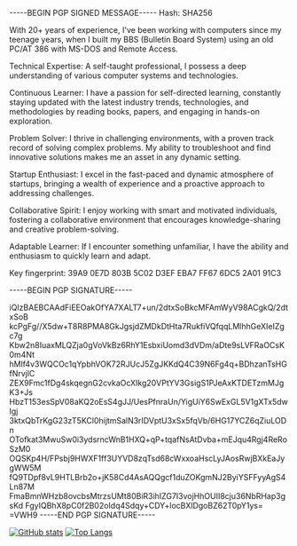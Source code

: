 -----BEGIN PGP SIGNED MESSAGE-----
Hash: SHA256

With 20+ years of experience, I've been working with computers since my teenage years, when I built my BBS (Bulletin Board System) using an old PC/AT 386 with MS-DOS and Remote Access.

Technical Expertise: A self-taught professional, I possess a deep understanding of various computer systems and technologies.

Continuous Learner: I have a passion for self-directed learning, constantly staying updated with the latest industry trends, technologies, and methodologies by reading books, papers, and engaging in hands-on exploration.

Problem Solver: I thrive in challenging environments, with a proven track record of solving complex problems. My ability to troubleshoot and find innovative solutions makes me an asset in any dynamic setting.

Startup Enthusiast: I excel in the fast-paced and dynamic atmosphere of startups, bringing a wealth of experience and a proactive approach to addressing challenges.

Collaborative Spirit: I enjoy working with smart and motivated individuals, fostering a collaborative environment that encourages knowledge-sharing and creative problem-solving.

Adaptable Learner: If I encounter something unfamiliar, I have the ability and enthusiasm to quickly learn and adapt.

Key fingerprint: 39A9 0E7D 803B 5C02 D3EF EBA7 FF67 6DC5 2A01 91C3

-----BEGIN PGP SIGNATURE-----

iQIzBAEBCAAdFiEEOakOfYA7XALT7+un/2dtxSoBkcMFAmWyV98ACgkQ/2dtxSoB
kcPgFg//X5dw+T8R8PMA8GkJgsjdZMDkDtHta7RukfiVQfqqLMlhhGeXIeIZgc7g
Kbw2n8IuaxMLQZja0gVoVkBz6RhY1EsbxiUomd3dVDm/aDte9sLVFRaOCsK0m4Nt
hMlf4v3WQCOc1qYpbhVOK72RJUcJ5ZgJKKdQ4C39N6Fg4q+BDhzanTsHGfNrvjlC
ZEX9Fmc1fDg4skqegnG2cvkaOcXIkg20VPtYV3GsigS1PJeAxKTDETzmMJgK3+Js
HbzT153esSpV08aKQ2oEsS4gJJ/UesPfnraUn/YigUiY6SwExGL5V1gXTx5dwIgj
3ktxQbTrKgG23zT5KCl0hijtmSalN3rIDVptU3xSx5fqVb/6HG17YCZ6qZiuLODn
OTofkat3MwuSw0i3ydsrncWnB1HXQ+qP+tqafNsAtDvba+mEJqu4Rgj4ReRoSzM0
OQSKp4H/FPsbj9HWXF1ff3UYVD8zqTsd68cWxxoaHscLyJAosRwjBXkEaJygWW5M
fQ9TDpf8vL9HTLBrb2o+jK58Cd4AsAQQgcf1duZOKgmNJ2ByiYSFFyyAgS4Ln87M
FmaBmnWHzb8ovcbsMtrzsUMt80BiR3ihIZG7I3vojHhOUII8cju36NbRHap3gsKd
FgyIQBhX8pC0f2B02oIdq4Sdqy+CDY+locBXlDgoBZ62T0pY1ys=
=VWH9
-----END PGP SIGNATURE-----

[![GitHub stats](https://github-readme-stats.vercel.app/api?username=adlermedrado&count_private=true&show_icons=true&theme=tokyonight&include_all_commits=true&hide_border=true&hide=prs&bg_color=31313A)](https://github.com/adlermedrado/adlermedrado)
[![Top Langs](https://github-readme-stats.vercel.app/api/top-langs/?username=adlermedrado&hide=JavaScript,HTML,CSS,ipynb&layout=compact&theme=tokyonight&hide_border=true&bg_color=31313A&langs_count=10)](https://github.com/adlermedrado/adlermedrado)
